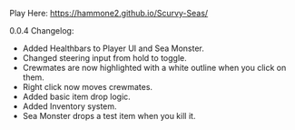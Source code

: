 Play Here: https://hammone2.github.io/Scurvy-Seas/

0.0.4 Changelog:

- Added Healthbars to Player UI and Sea Monster.
- Changed steering input from hold to toggle.
- Crewmates are now highlighted with a white outline when you click on them.
- Right click now moves crewmates.
- Added basic item drop logic.
- Added Inventory system.
- Sea Monster drops a test item when you kill it.  
